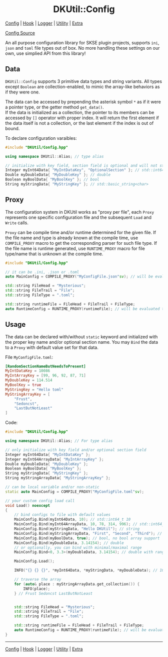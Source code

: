 <h1 align="center">DKUtil::Config</h1>
<a href="/docs/Config.md">Config</a> | <a href="/docs/Hook.md">Hook</a> | <a href="/docs/Logger.md">Logger</a> | <a href="/docs/Utility.md">Utility</a> | <a href="/docs/Extra.md">Extra</a></p>

[Config Source](/include/DKUtil/Config.hpp)

An all purpose configuration library for SKSE plugin projects, supports `ini`, `json` and `toml` file types out of box. No more handling these settings on our own, use simplied API from this library!

## Data
`DKUtil::Config` supports 3 primitive data types and string variants. All types except `Boolean` are collection-enabled, to mimic the array-like behaviors as if they were one.  

The data can be accessed by prepending the asterisk symbol `*` as if it were a pointer type, or the getter method `get_data()`.  
If the data is initialized as a collection, the pointer to its members can be accessed by `[]` operator with proper index. It will return the first element if the data itself is not a collection, or the last element if the index is out of bound.  

To declare configuration varaibles:
```C++
#include "DKUtil/Config.hpp"

using namespace DKUtil::Alias; // type alias

// initialize with key field, section field is optional and will not stop DKUtil from accessing data
Integer myInt64Data{ "MyIntDataKey", "OptionalSection" }; // std::int64_t
Double myDoubleData{ "MyDoubleKey" }; // double
Boolean myBoolData{ "MyBoolKey" }; // bool
String myStringData{ "MyStringKey" }; // std::basic_string<char>
```

## Proxy
The configuration system in DKUtil works as "proxy per file", each `Proxy` represents one specific configuration file and the subsequent `Load` and `Write` calls.

`Proxy` can be compile time and/or runtime determined for the given file. If the file name and type is already known at the compile time, use `COMPILE_PROXY` macro to get the corresponding parser for such file type. If the file name is runtime generated, use `RUNTIME_PROXY` macro for file type/name that is unknown at the compile time.  
```C++
#include "DKUtil/Config.hpp"

// it can be .ini, .json or .toml
auto MainConfig = COMPILE_PROXY("MyConfigFile.json"sv); // will be evaluated to json proxy at compile time

std::string FileHead = "Mysterious";
std::string FileTrail = "File";
std::string FileType = ".toml";

std::string runtimeFile = FileHead + FileTrail + FileType;
auto RuntimeConfig = RUNTIME_PROXY(runtimeFile); // will be evaluated to toml proxy at runtime
```

## Usage
The data can be declared with/without `static` keyword and initialized with the proper key name and/or optional section name. You may `Bind` the data to a `Proxy` with default value set for that data.  

File `MyConfigFile.toml`:
```TOML
[RandomSectionNameButNeedsToPresent]
MyIntDataKey = 10086
MyIntArrayKey = [99, 96, 92, 87, 71]
MyDoubleKey = 114.514
MyBoolKey = true
MyStringKey = "Hello toml"
MyStringArrayKey = [
    "Frust",
    "Sedoncst",
    "LastButNotLeast"
]
```
Code:  
```C++
#include "DKUtil/Config.hpp"

using namespace DKUtil::Alias; // For type alias

// only initialize with key field and/or optional section field
Integer myInt64Data{ "MyIntDataKey" };
Integer myInt64ArrayData{ "MyIntArrayKey" };
Double myDoubleData{ "MyDoubleKey" };
Boolean myBoolData{ "MyBoolKey" };
String myStringData{ "MyStringKey" };
String myStringArrayData{ "MyStringArrayKey" };

// can be local variable and/or non-static
static auto MainConfig = COMPILE_PROXY("MyConfigFile.toml"sv);

// your custom config load call
void Load() noexcept 
{
    // bind configs to file with default values
    MainConfig.Bind(myInt64Data, 10); // std::int64_t 10
    MainConfig.Bind(myInt64ArrayData, 10, 78, 314, 996); // std::int64_t array
    MainConfig.Bind(myStringData, "Hello DKUtil"); // string
    MainConfig.Bind(myStringArrayData, "First", "Second", "Third"); // string array
    MainConfig.Bind(myBoolData, true); // bool, no bool array support
    MainConfig.Bind(myDoubleData, 3.14154); // double
    // or optionally, you can bind with minimal/maximal range
    MainConfig.Bind<0, 3.3>(myDoubleData, 3.14154); // double with range of 0 ~ 3.3

    MainConfig.Load();

    INFO("{} {} {}", *myInt64Data, *myStringData, *myDoubleData); // 10086 hello toml 114.514

    // traverse the array
    for (auto& place : myStringArrayData.get_collection()) {
        INFO(place);
    } // Frust Sedoncst LastButNotLeast


    std::string FileHead = "Mysterious";
    std::string FileTrail = "File";
    std::string FileType = ".toml";

    std::string runtimeFile = FileHead + FileTrail + FileType;
    auto RuntimeConfig = RUNTIME_PROXY(runtimeFile); // will be evaluated to toml proxy at runtime
}
```

---
<a href="/docs/Config.md">Config</a> | <a href="/docs/Hook.md">Hook</a> | <a href="/docs/Logger.md">Logger</a> | <a href="/docs/Utility.md">Utility</a> | <a href="/docs/Extra.md">Extra</a></p>
